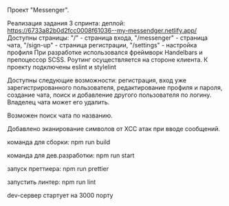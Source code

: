 Проект "Messenger".

Реализация задания 3 спринта:
деплой: https://6733a82b0d2fcc0008f61036--my-messendger.netlify.app/
Доступны страницы: "/" - страница входа, "/messenger" - страница чата, "/sign-up" - cтраница регистрации, "/settings" - настройка профиля
При разработке использовался фреймворк Handelbars и препоцессор SCSS.
Роутинг осуществляется на стороне клиента.
К проекту подключены eslint и stylelint

Доступны следующие возможности: регистрация, вход уже зарегистрированного пользователя, редактирование профиля и пароля, создание чата, поиск и добавление другого пользователя по логину. Владелец чата может его удалить.

Возможен поиск чата по названию.

Добавлено эканирование символов от XCC атак при вводе сообщений.

команда для сборки: npm run build

команда для дев.разработки: npm run start

запуск преттиера: npm run prettier

запустить линтер: npm run lint

dev-сервер стартует на 3000 порту
